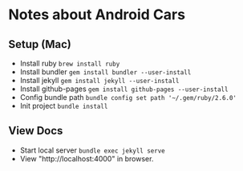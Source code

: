 # Notes about Android Cars

## Setup (Mac)

- Install ruby `brew install ruby`
- Install bundler `gem install bundler --user-install`
- Install jekyll `gem install jekyll --user-install`
- Install github-pages `gem install github-pages --user-install`
- Config bundle path `bundle config set path '~/.gem/ruby/2.6.0'`
- Init project `bundle install`

## View Docs

- Start local server `bundle exec jekyll serve`
- View "http://localhost:4000" in browser.
